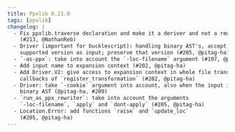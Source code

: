 ```yaml
---
title: Ppxlib 0.21.0
tags: [ppxlib]
changelog: |
  - Fix ppxlib.traverse declaration and make it a deriver and not a rewriter
    (#213, @NathanReb)
  - Driver (important for bucklescript): handling binary AST's, accept any
    supported version as input; preserve that version (#205, @pitag-ha)
  - `-as-ppx`: take into account the `-loc-filename` argument (#197, @pitag-ha)
  - Add input name to expansion context (#202, @pitag-ha)
  - Add Driver.V2: give access to expansion context in whole file transformation
    callbacks of `register_transformation` (#202, @pitag-ha)
  - Driver: take `-cookie` argument into account, also when the input is a
    binary AST (@pitag-ha, #209)
  - `run_as_ppx_rewriter`: take into account the arguments
    `-loc-filename`, `apply` and `dont-apply` (#205, @pitag-ha)
  - Location.Error: add functions `raise` and `update_loc`
    (#205, @pitag-ha)
---
```


